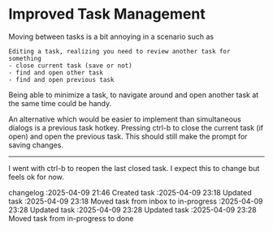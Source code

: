 Improved Task Management
===

Moving between tasks is a bit annoying in a scenario such as

```
Editing a task, realizing you need to review another task for something
- close current task (save or not)
- find and open other task
- find and open previous task
```

Being able to minimize a task, to navigate around and open another task at the same time could be handy.

An alternative which would be easier to implement than simultaneous dialogs is a previous task hotkey. Pressing ctrl-b to close the current task (if open) and open the previous task. This should still make the prompt for saving changes.

---

I went with ctrl-b to reopen the last closed task. I expect this to change but feels ok for now.

changelog
:2025-04-09 21:46	Created task
:2025-04-09 23:18	Updated task
:2025-04-09 23:18	Moved task from inbox to in-progress
:2025-04-09 23:28	Updated task
:2025-04-09 23:28	Updated task
:2025-04-09 23:28	Moved task from in-progress to done